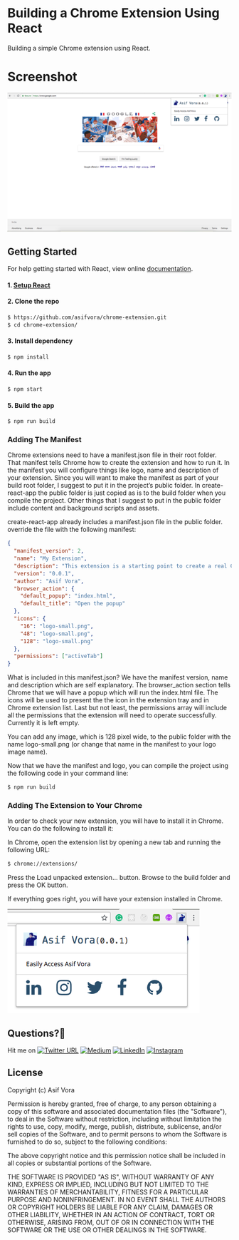 # Building a Chrome Extension Using React
Building a simple Chrome extension using React.

# Screenshot

<img src="./public/preview.png" alt="Screenshot"/>

## Getting Started

For help getting started with React, view online
[documentation](https://reactjs.org/).

#### 1. [Setup React](https://reactjs.org/docs/try-react.html)

#### 2. Clone the repo

```sh
$ https://github.com/asifvora/chrome-extension.git
$ cd chrome-extension/
```

#### 3. Install dependency

```sh
$ npm install
```

#### 4. Run the app

```sh
$ npm start
```

#### 5. Build the app

```sh
$ npm run build
```

### Adding The Manifest

Chrome extensions need to have a manifest.json file in their root folder. That manifest tells Chrome how to create the extension and how to run it. In the manifest you will configure things like logo, name and description of your extension. Since you will want to make the manifest as part of your build root folder, I suggest to put it in the project’s public folder. In create-react-app the public folder is just copied as is to the build folder when you compile the project. Other things that I suggest to put in the public folder include content and background scripts and assets.

create-react-app already includes a manifest.json file in the public folder. override the file with the following manifest:

```json
{
  "manifest_version": 2,
  "name": "My Extension",
  "description": "This extension is a starting point to create a real Chrome extension",
  "version": "0.0.1",
  "author": "Asif Vora",
  "browser_action": {
    "default_popup": "index.html",
    "default_title": "Open the popup"
  },
  "icons": {
    "16": "logo-small.png",
    "48": "logo-small.png",
    "128": "logo-small.png"
  },
  "permissions": ["activeTab"]
}
```

What is included in this manifest.json?
We have the manifest version, name and description which are self explanatory. The browser_action section tells Chrome that we will have a popup which will run the index.html file. The icons will be used to present the the icon in the extension tray and in Chrome extension list. Last but not least, the permissions array will include all the permissions that the extension will need to operate successfully. Currently it is left empty.

You can add any image, which is 128 pixel wide, to the public folder with the name logo-small.png (or change that name in the manifest to your logo image name).

Now that we have the manifest and logo, you can compile the project using the following code in your command line:

```sh
$ npm run build
```

### Adding The Extension to Your Chrome

In order to check your new extension, you will have to install it in Chrome. You can do the following to install it:

In Chrome, open the extension list by opening a new tab and running the following URL:

```sh
$ chrome://extensions/
```
Press the Load unpacked extension… button. 
Browse to the build folder and press the OK button.

If everything goes right, you will have your extension installed in Chrome.

<img src="./public/previewSmall.png" alt="Screenshot"/>

## Questions?🤔 
  
Hit me on [![Twitter URL](https://img.shields.io/twitter/url/http/shields.io.svg?style=social)](https://twitter.com/007_dark_shadow)
[![Medium](https://img.shields.io/badge/Medium-asifvora-brightgreen.svg)](https://medium.com/@asifvora)
[![LinkedIn](https://img.shields.io/badge/LinkedIn-asifvora-blue.svg)](https://www.linkedin.com/in/asif-vora/) 
[![Instagram](https://img.shields.io/badge/Instagram-Asif%20Vora-green.svg)](https://www.instagram.com/007_dark_shadow/) 


## License

Copyright (c) Asif Vora

Permission is hereby granted, free of charge, to any person obtaining a copy
of this software and associated documentation files (the "Software"), to deal
in the Software without restriction, including without limitation the rights
to use, copy, modify, merge, publish, distribute, sublicense, and/or sell
copies of the Software, and to permit persons to whom the Software is
furnished to do so, subject to the following conditions:

The above copyright notice and this permission notice shall be included in all
copies or substantial portions of the Software.

THE SOFTWARE IS PROVIDED "AS IS", WITHOUT WARRANTY OF ANY KIND, EXPRESS OR
IMPLIED, INCLUDING BUT NOT LIMITED TO THE WARRANTIES OF MERCHANTABILITY,
FITNESS FOR A PARTICULAR PURPOSE AND NONINFRINGEMENT. IN NO EVENT SHALL THE
AUTHORS OR COPYRIGHT HOLDERS BE LIABLE FOR ANY CLAIM, DAMAGES OR OTHER
LIABILITY, WHETHER IN AN ACTION OF CONTRACT, TORT OR OTHERWISE, ARISING FROM,
OUT OF OR IN CONNECTION WITH THE SOFTWARE OR THE USE OR OTHER DEALINGS IN THE
SOFTWARE.
